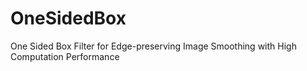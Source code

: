 # OneSidedBox
One Sided Box Filter for Edge-preserving Image Smoothing with High Computation Performance
